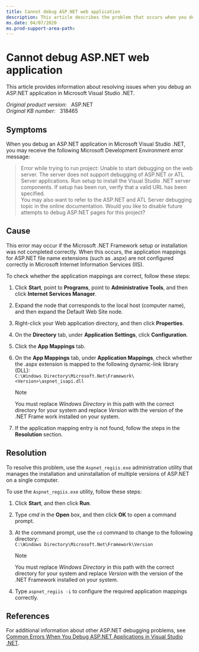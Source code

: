 ```yaml
---
title: Cannot debug ASP.NET web application
description: This article describes the problem that occurs when you debug an ASP.NET application in Microsoft Visual Studio .NET.
ms.date: 04/07/2020
ms.prod-support-area-path: 
---
```

# Cannot debug ASP.NET web application

This article provides information about resolving issues when you debug an ASP.NET application in Microsoft Visual Studio .NET.

_Original product version:_ &nbsp; ASP.NET  
_Original KB number:_ &nbsp; 318465

## Symptoms

When you debug an ASP.NET application in Microsoft Visual Studio .NET, you may receive the following Microsoft Development Environment error message:

> Error while trying to run project: Unable to start debugging on the web server. The server does not support debugging of ASP.NET or ATL Server applications. Run setup to install the Visual Studio .NET server components. If setup has been run, verify that a valid URL has been specified.  
> You may also want to refer to the ASP.NET and ATL Server debugging topic in the online documentation. Would you like to disable future attempts to debug ASP.NET pages for this project?

## Cause

This error may occur if the Microsoft .NET Framework setup or installation was not completed correctly. When this occurs, the application mappings for ASP.NET file name extensions (such as .aspx) are not configured correctly in Microsoft Internet Information Services (IIS).

To check whether the application mappings are correct, follow these steps:

1. Click **Start**, point to **Programs**, point to **Administrative Tools**, and then click **Internet Services Manager**.
2. Expand the node that corresponds to the local host (computer name), and then expand the Default Web Site node.
3. Right-click your Web application directory, and then click **Properties**.
4. On the **Directory** tab, under **Application Settings**, click **Configuration**.
5. Click the **App Mappings** tab.
6. On the **App Mappings** tab, under **Application Mappings**, check whether the .aspx extension is mapped to the following dynamic-link library (DLL):  
   `C:\Windows Directory\Microsoft.Net\Framework\<Version>\aspnet_isapi.dll`

    > [!NOTE]
    > You must replace *Windows Directory* in this path with the correct directory for your system and replace *Version* with the version of the .NET Frame work installed on your system.

7. If the application mapping entry is not found, follow the steps in the **Resolution** section.

## Resolution

To resolve this problem, use the `Aspnet_regiis.exe` administration utility that manages the installation and uninstallation of multiple versions of ASP.NET on a single computer.

To use the `Aspnet_regiis.exe` utility, follow these steps:

1. Click **Start**, and then click **Run**.
2. Type *cmd* in the **Open** box, and then click **OK** to open a command prompt.
3. At the command prompt, use the `cd` command to change to the following directory:  
   `C:\Windows Directory\Microsoft.Net\Framework\Version`

    > [!NOTE]
    > You must replace *Windows Directory* in this path with the correct directory for your system and replace *Version* with the version of the .NET Framework installed on your system.

4. Type `aspnet_regiis -i` to configure the required application mappings correctly.

## References

For additional information about other ASP.NET debugging problems, see [Common Errors When You Debug ASP.NET Applications in Visual Studio .NET](https://support.microsoft.com/help/306172/info-common-errors-when-you-debug-asp-net-applications-in-visual-studi).
